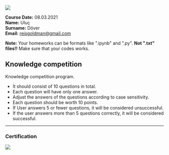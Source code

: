 
![](img/newlogo.png)

**Course Date:** 08.03.2021 <br/>
**Name:** Uluç <br/>
**Surname:** Döver <br />
**Email:** reisgoldman@gmail.com


**Note:** Your homeworks can be formats like ".ipynb" and ".py". **Not ".txt" files!!** Make sure that your codes works.  

## Knowledge competition
Knowledge competition program.

+ İt should consist of 10 questions in total.
+ Each question will have only one answer.
+ Adjust the answers of the questions according to case sensitivity.
+ Each question should be worth 10 points.
+ İf User answers 5 or fewer questions, it will be considered unsuccessful.
+ İf the user answers more than 5 questions correctly, it will be considered successful.

---

### Certification
![](img/TopLearnerCertificate.png)

